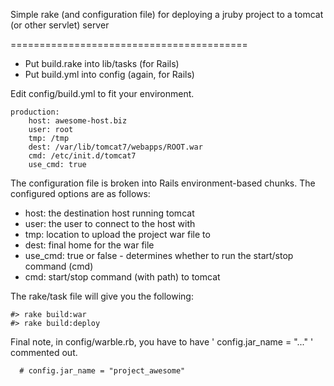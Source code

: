 Simple rake (and configuration file) for deploying a jruby 
project to a tomcat (or other servlet) server

=========================================

+ Put build.rake into lib/tasks (for Rails)
+ Put build.yml into config (again, for Rails)

Edit config/build.yml to fit your environment.

	production:
		host: awesome-host.biz
		user: root
		tmp: /tmp
		dest: /var/lib/tomcat7/webapps/ROOT.war 
		cmd: /etc/init.d/tomcat7
		use_cmd: true

The configuration file is broken into Rails environment-based
chunks.  The configured options are as follows:

+ host:    the destination host running tomcat
+ user:    the user to connect to the host with
+ tmp:     location to upload the project war file to
+ dest:    final home for the war file
+ use_cmd: true or false - determines whether to run the start/stop command (cmd)
+ cmd:     start/stop command (with path) to tomcat

The rake/task file will give you the following:

	#> rake build:war
	#> rake build:deploy

Final note, in config/warble.rb, you have to have ' config.jar_name = "..." ' commented out.

	  # config.jar_name = "project_awesome"
